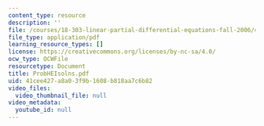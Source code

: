 ```yaml
---
content_type: resource
description: ''
file: /courses/18-303-linear-partial-differential-equations-fall-2006/41cee427a8a03f9b1608b818aa7c6b82_ProbHEIsolns.pdf
file_type: application/pdf
learning_resource_types: []
license: https://creativecommons.org/licenses/by-nc-sa/4.0/
ocw_type: OCWFile
resourcetype: Document
title: ProbHEIsolns.pdf
uid: 41cee427-a8a0-3f9b-1608-b818aa7c6b82
video_files:
  video_thumbnail_file: null
video_metadata:
  youtube_id: null
---
```

